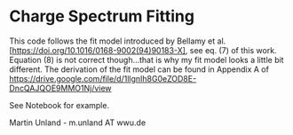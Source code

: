 # Charge Spectrum Fitting

This code follows the fit model introduced by Bellamy et al. [https://doi.org/10.1016/0168-9002(94)90183-X], see eq. (7) of this work. Equation (8) is not correct though...that is why my fit model looks a little bit different. The derivation of the fit model can be found in Appendix A of https://drive.google.com/file/d/1llgnIh8G0eZOD8E-DncQAJQOE9MMO1Nj/view

See Notebook for example.

Martin Unland - m.unland AT wwu.de
